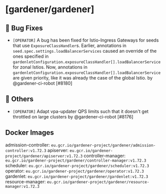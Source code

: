 # [gardener/gardener]

## 🐛 Bug Fixes

- `[OPERATOR]` A bug has been fixed for Istio-Ingress Gateways for seeds that use `ExposureClassHandler`s. Earlier, annotations in `seed.spec.settings.loadBalancerServices` caused an override of the ones specified in `gardenletConfiguration.exposureClassHandler[].loadBalancerService` for zonal Istios. Now, annotations in `gardenletConfiguration.exposureClassHandler[].loadBalancerService` are given priority, like it was already the case of the global Istio. by @gardener-ci-robot [#8180]
## 🏃 Others

- `[OPERATOR]` Adapt vpa-updater QPS limits such that it doesn't get throttled on large clusters by @gardener-ci-robot [#8176]

## Docker Images
admission-controller: `eu.gcr.io/gardener-project/gardener/admission-controller:v1.72.3`
apiserver: `eu.gcr.io/gardener-project/gardener/apiserver:v1.72.3`
controller-manager: `eu.gcr.io/gardener-project/gardener/controller-manager:v1.72.3`
scheduler: `eu.gcr.io/gardener-project/gardener/scheduler:v1.72.3`
operator: `eu.gcr.io/gardener-project/gardener/operator:v1.72.3`
gardenlet: `eu.gcr.io/gardener-project/gardener/gardenlet:v1.72.3`
resource-manager: `eu.gcr.io/gardener-project/gardener/resource-manager:v1.72.3`